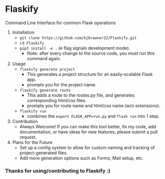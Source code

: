 # Flaskify
Command Line Interface for common Flask operations

1. Installation
	- `git clone https://github.com/kjbrawner22/Flaskify.git`
	- `cd Flaskify`
	- `pip3 install -e .` (e flag signals development mode).
		- Note: after every change to the source code, you must run this command again.
2. Usage
	- `flaskify generate project`
		- This generates a project structure for an easily-scalable Flask app.
		- prompts you for the project name.
	- `flaskify generate route`
		- This adds a route to the routes.py file, and generates corresponding html/css files.
		- prompts you for route name and html/css name (w/o extensions).
	- `flaskify run`
		- combines the `export FLASK_APP=run.py` and `flask run` into 1 step.
3. Contribution
	- Always Welcome! If you can make this tool better, fix my code, add documentation, or have ideas for new features, please submit a pull request.
4. Plans for the Future
	- Set up a config system to allow for custom naming and tracking of project-generated files.
	- Add more generation options such as Forms, Mail setup, etc.

### Thanks for using/contributing to Flaskify :)
